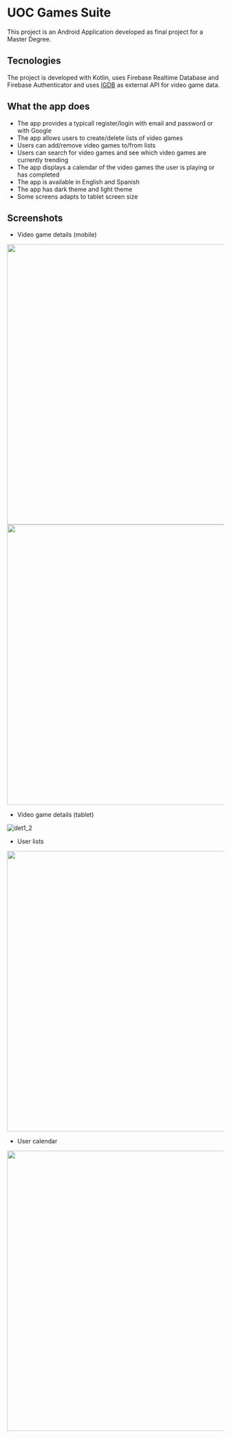 # UOC Games Suite

This project is an Android Application developed as final project for a Master Degree.

## Tecnologies
The project is developed with Kotlin, uses Firebase Realtime Database and Firebase Authenticator and uses [IGDB](https://www.igdb.com/) as external API for video game data.

## What the app does
- The app provides a typicall register/login with email and password or with Google
- The app allows users to create/delete lists of video games
- Users can add/remove video games to/from lists
- Users can search for video games and see which video games are currently trending
- The app displays a calendar of the video games the user is playing or has completed
- The app is available in English and Spanish
- The app has dark theme and light theme
- Some screens adapts to tablet screen size

## Screenshots

- Video game details (mobile)

<img src="https://user-images.githubusercontent.com/40162320/177998049-db90fb64-d42e-4cd2-86d5-87a8af866f12.PNG" height="650">
<img src="https://user-images.githubusercontent.com/40162320/177998425-f7bd03d1-46bb-45de-a6a3-adb339e1ce18.PNG" height="650">

- Video game details (tablet)

![det1_2](https://user-images.githubusercontent.com/40162320/177998184-2280398e-2816-49c5-8c79-321674240f34.PNG)

- User lists

<img src="https://user-images.githubusercontent.com/40162320/177998306-304dbf93-c8b9-42c1-8ab9-df8c0b720a5f.PNG" height="650">

- User calendar

<img src="https://user-images.githubusercontent.com/40162320/177998347-558fbff0-d158-452d-a7a9-2de8f9ca5be9.PNG" height="650">
